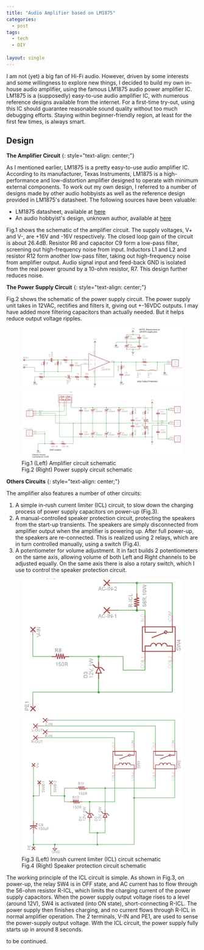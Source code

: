 ```yaml
---
title: "Audio Amplifier based on LM1875"
categories:
  - post
tags:
  - tech
  - DIY

layout: single
---
```


I am not (yet) a big fan of Hi-Fi audio. However, driven by some interests and some willingness to explore new things, I decided to build my own in-house audio amplifier, using the famous LM1875 audio power amplifier IC. LM1875 is a (supposedly) easy-to-use audio amplifier IC, with numerous reference designs available from the internet. For a first-time try-out, using this IC should guarantee reasonable sound quality without too much debugging efforts. Staying within beginner-friendly region, at least for the first few times, is always smart.

## Design

<strong>The Amplifier Circuit</strong>
{: style="text-align: center;"}

As I mentioned earlier, LM1875 is a pretty easy-to-use audio amplifier IC. According to its manufacturer, Texas Instruments, LM1875 is a high-performance and low-distortion amplifier designed to operate with minimum external components. To work out my own design, I referred to a number of designs made by other audio hobbyists as well as the reference design provided in LM1875's datasheet. The following sources have been valuable:
<ul>
  <li> LM1875 datasheet, available at <a href="http://www.ti.com/product/LM1875">here</a> </li>
  <li> An audio hobbyist's design, unknown author, available at <a href="https://sites.google.com/site/amplificatoare/lm1875-audio-amplifier-20w">here</a> </li>
</ul>

Fig.1 shows the schematic of the amplifier circuit. The supply voltages, V+ and V-, are +16V and -16V respectively. The closed loop gain of the circuit is about 26.4dB. Resistor R6 and capacitor C9 form a low-pass filter, screening out high-frequency noise from input. Inductors L1 and L2 and resistor R12 form another low-pass filter, taking out high-frequency noise from amplifier output. Audio signal input and feed-back GND is isolated from the real power ground by a 10-ohm resistor, R7. This design further reduces noise. 

<strong>The Power Supply Circuit</strong>
{: style="text-align: center;"}

Fig.2 shows the schematic of the power supply circuit. The power supply unit takes in 12VAC, rectifies and filters it, giving out +-16VDC outputs. I may have added more filtering capacitors than actually needed. But it helps reduce output voltage ripples.

<figure class="half">
    <a href="/images/2016-05-02-LM1875-Audio-Amplifier/amplifier-circuit.png"><img src="/images/2016-05-02-LM1875-Audio-Amplifier/amplifier-circuit.png"></a>
    <a href="/images/2016-05-02-LM1875-Audio-Amplifier/power-supply-circuit.png"><img src="/images/2016-05-02-LM1875-Audio-Amplifier/power-supply-circuit.png"></a>
    <figcaption>Fig.1 (Left) Amplifier circuit schematic</figcaption>
    <figcaption>Fig.2 (Right) Power supply circuit schematic</figcaption>
</figure>

<strong>Others Circuits</strong>
{: style="text-align: center;"}

The amplifier also features a number of other circuits:

1. A simple in-rush current limiter (ICL) circuit, to slow down the charging process of power supply capacitors on power-up (Fig.3).
2. A manual-controlled speaker protection circuit, protecting the speakers from the start-up transients. The speakers are simply disconnected from amplifier output when the amplifier is powering up. After full power-up, the speakers are re-connected. This is realized using 2 relays, which are in turn controlled manually, using a switch (Fig.4).
3. A potentiometer for volume adjustment. It in fact builds 2 potentiometers on the same axis, allowing volume of both Left and Right channels to be adjusted equally. On the same axis there is also a rotary switch, which I use to control the speaker protection circuit.

<figure class="half">
    <a href="/images/2016-05-02-LM1875-Audio-Amplifier/ICL-circuit.png"><img src="/images/2016-05-02-LM1875-Audio-Amplifier/ICL-circuit.png"></a>
    <a href="/images/2016-05-02-LM1875-Audio-Amplifier/speaker-protection-circuit.png"><img src="/images/2016-05-02-LM1875-Audio-Amplifier/speaker-protection-circuit.png"></a>
    <figcaption>Fig.3 (Left) Inrush current limiter (ICL) circuit schematic</figcaption>
    <figcaption>Fig.4 (Right) Speaker protection circuit schematic</figcaption>
</figure>

The working principle of the ICL circuit is simple. As shown in Fig.3, on power-up, the relay SW4 is in OFF state, and AC current has to flow through the 56-ohm resistor R-ICL, which limits the charging current of the power supply capacitors. When the power supply output voltage rises to a level (around 12V), SW4 is activated (into ON state), short-connecting R-ICL. The power supply then finishes charging, and no current flows through R-ICL in normal amplifier operation. The 2 terminals, V-IN and PE1, are used to sense the power-supply output voltage. With the ICL circuit, the power supply fully starts up in around 8 seconds.

to be continued.


